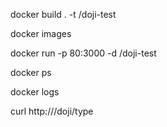 docker build . -t <your username>/doji-test

docker images

docker run -p 80:3000 -d <your username>/doji-test

docker ps

docker logs <container id>

curl http://<container ip>/doji/type